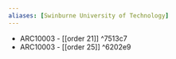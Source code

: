 ```yaml
---
aliases: [Swinburne University of Technology]
---
```


- ARC10003 - [[order 21]] ^7513c7
- ARC10003 - [[order 25]] ^6202e9
